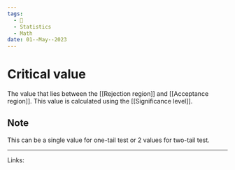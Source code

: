 ```yaml
---
tags:
  - 🌱
  - Statistics
  - Math
date: 01--May--2023
---
```


# Critical value
The value that lies between the [[Rejection region]] and [[Acceptance region]]. This value is calculated using the [[Significance level]].
## Note
This can be a single value for one-tail test or 2 values for two-tail test.

---
Links: 